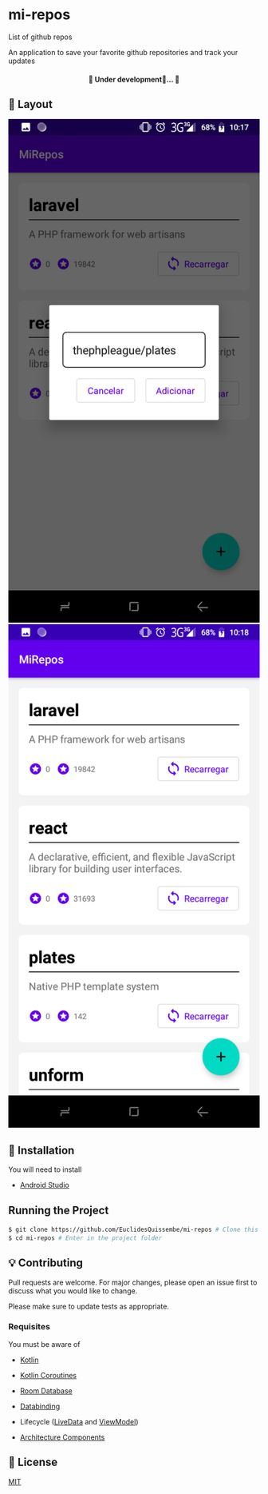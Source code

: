 # mi-repos
List of github repos

An application to save your favorite github repositories and track your updates

<h4 align="center">
	🚧  Under development🚀...  🚧
</h4>

## :card_index: Layout

<div style="display: flex; flex-direction: column">
<div>
  <img src="./.github/images/image-1.png"  />
</div>

<div>
<img src="./.github/images/image-2.png"/>
</div>
</div>

## :construction_worker: Installation

You will need to install

- [Android Studio](https://developer.android.com/studio?hl=es)

## Running the Project

```bash
$ git clone https://github.com/EuclidesQuissembe/mi-repos # Clone this repository to your machine
$ cd mi-repos # Enter in the project folder
```

## :bulb: Contributing

Pull requests are welcome. For major changes, please open an issue first to discuss what you would like to change.

Please make sure to update tests as appropriate.

### Requisites
You must be aware of

- [Kotlin](https://kotlinlang.org/)

- [Kotlin Coroutines](https://kotlinlang.org/docs/reference/coroutines-overview.html)

- [Room Database](https://developer.android.com/topic/libraries/architecture/room)

- [Databinding](https://developer.android.com/topic/libraries/data-binding)

- Lifecycle ([LiveData](https://developer.android.com/topic/libraries/architecture/livedata) and [ViewModel](https://developer.android.com/topic/libraries/architecture/viewmodel))

- [Architecture Components](https://developer.android.com/topic/libraries/architecture)


## :bookmark: License

[MIT](https://choosealicense.com/licenses/mit/)
